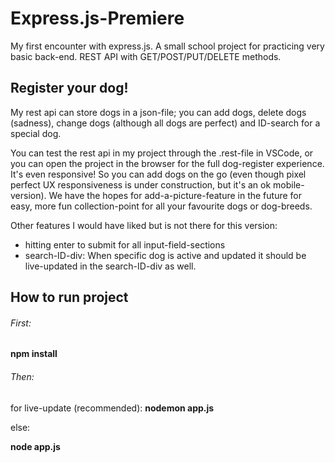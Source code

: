 # Express.js-Premiere
My first encounter with express.js. A small school project for practicing very basic back-end. REST API with GET/POST/PUT/DELETE methods.

## Register your dog!
My rest api can store dogs in a json-file; you can add dogs, delete dogs (sadness), change dogs (although all dogs are perfect) and ID-search for a special dog.

You can test the rest api in my project through the .rest-file in VSCode, or you can open the project in the browser for the full dog-register experience. It's even responsive! So you can add dogs on the go (even though pixel perfect UX responsiveness is under construction, but it's an ok mobile-version). We have the hopes for add-a-picture-feature in the future for easy, more fun collection-point for all your favourite dogs or dog-breeds.

Other features I would have liked but is not there for this version: 
- hitting enter to submit for all input-field-sections 
- search-ID-div: When specific dog is active and updated it should be live-updated in the search-ID-div as well.

## How to run project

###### First:

**npm install**


###### Then:
for live-update (recommended):
**nodemon app.js**


else:

**node app.js**
